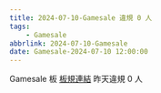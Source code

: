 ```yaml
---
title: 2024-07-10-Gamesale 違規 0 人
tags:
    - Gamesale
abbrlink: 2024-07-10-Gamesale
date: Gamesale-2024-07-10 12:00:00
---
```

Gamesale 板 [板規連結](https://www.ptt.cc/bbs/Gossiping/M.1637425085.A.07D.html)
昨天違規 0 人
